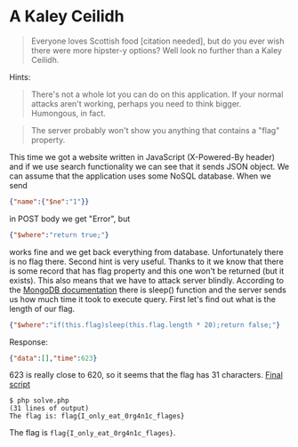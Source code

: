 # A Kaley Ceilidh

> Everyone loves Scottish food [citation needed], but do you ever wish there were more hipster-y options? Well look no further than a Kaley Ceilidh.

Hints:

> There's not a whole lot you can do on this application. If your normal attacks aren't working, perhaps you need to think bigger. Humongous, in fact.

> The server probably won't show you anything that contains a "flag" property.

This time we got a website written in JavaScript (X-Powered-By header) and if we use search functionality we can see that it sends JSON object.
We can assume that the application uses some NoSQL database. When we send 
```json
{"name":{"$ne":"1"}}
```
in POST body we get "Error", but 
```json
{"$where":"return true;"}
```
works fine and we get back everything from database. Unfortunately there is no flag there.
Second hint is very useful. Thanks to it we know that there is some record that has flag property and this one won't be returned (but it exists).
This also means that we have to attack server blindly. According to the [MongoDB documentation](https://docs.mongodb.com/manual/reference/method/sleep/) there is sleep() function and the server sends us how much time it took to execute query.
First let's find out what is the length of our flag.
```json
{"$where":"if(this.flag)sleep(this.flag.length * 20);return false;"}
```
Response:
```json
{"data":[],"time":623}
```
623 is really close to 620, so it seems that the flag has 31 characters. [Final script](solve.php)
```
$ php solve.php
(31 lines of output)
The flag is: flag{I_only_eat_0rg4n1c_flages}
```

The flag is `flag{I_only_eat_0rg4n1c_flages}`.
